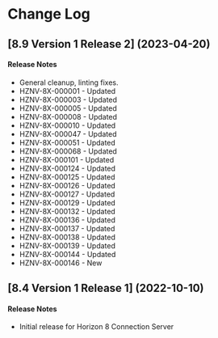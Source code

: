 # Change Log  

## [8.9 Version 1 Release 2] (2023-04-20)

#### Release Notes
- General cleanup, linting fixes.
- HZNV-8X-000001 - Updated
- HZNV-8X-000003 - Updated
- HZNV-8X-000005 - Updated
- HZNV-8X-000008 - Updated
- HZNV-8X-000010 - Updated
- HZNV-8X-000047 - Updated
- HZNV-8X-000051 - Updated
- HZNV-8X-000068 - Updated	
- HZNV-8X-000101 - Updated
- HZNV-8X-000124 - Updated
- HZNV-8X-000125 - Updated
- HZNV-8X-000126 - Updated
- HZNV-8X-000127 - Updated
- HZNV-8X-000129 - Updated
- HZNV-8X-000132 - Updated
- HZNV-8X-000136 - Updated
- HZNV-8X-000137 - Updated
- HZNV-8X-000138 - Updated
- HZNV-8X-000139 - Updated
- HZNV-8X-000144 - Updated
- HZNV-8X-000146 - New

## [8.4 Version 1 Release 1] (2022-10-10)

#### Release Notes
- Initial release for Horizon 8 Connection Server